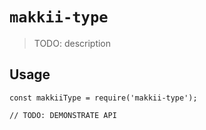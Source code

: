 # `makkii-type`

> TODO: description

## Usage

```
const makkiiType = require('makkii-type');

// TODO: DEMONSTRATE API
```
